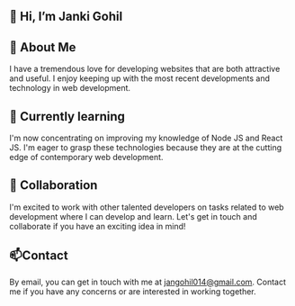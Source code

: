 ## 👋 Hi, I’m Janki Gohil

## 👀 About Me

I have a tremendous love for developing websites that are both attractive and useful. I enjoy keeping up with the most recent developments and technology in web development.
## 🌱 Currently learning

I'm now concentrating on improving my knowledge of Node JS and React JS. I'm eager to grasp these technologies because they are at the cutting edge of contemporary web development.
## 💞️ Collaboration
I'm excited to work with other talented developers on tasks related to web development where I can develop and learn. Let's get in touch and collaborate if you have an exciting idea in mind!

## 📫Contact
By email, you can get in touch with me at jangohil014@gmail.com. Contact me if you have any concerns or are interested in working together.
<!---
Janki254/Janki254 is a ✨ special ✨ repository because its `README.md` (this file) appears on your GitHub profile.
You can click the Preview link to take a look at your changes.
--->
